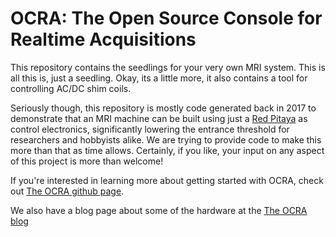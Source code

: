 # OCRA: The Open Source Console for Realtime Acquisitions

This repository contains the seedlings for your very own MRI system. This is all this is, just a seedling. Okay, its a little more, it also contains a tool for controlling AC/DC shim coils.

Seriously though, this repository is mostly code generated back in 2017 to demonstrate that an MRI machine can be built using just a [Red Pitaya](https://www.redpitaya.com) as control electronics, significantly lowering the entrance threshold for researchers and hobbyists alike. We are trying to provide code to make this more than that as time allows. Certainly, if you like, your input on any aspect of this project is more than welcome!

If you're interested in learning more about getting started with OCRA, check out [The OCRA github page](https://openmri.github.io/ocra/).

We also have a blog page about some of the hardware at the [The OCRA blog](https://zeugmatographix.org/ocra/2020/07/23/welcome-to-the-ocra-blog/)
